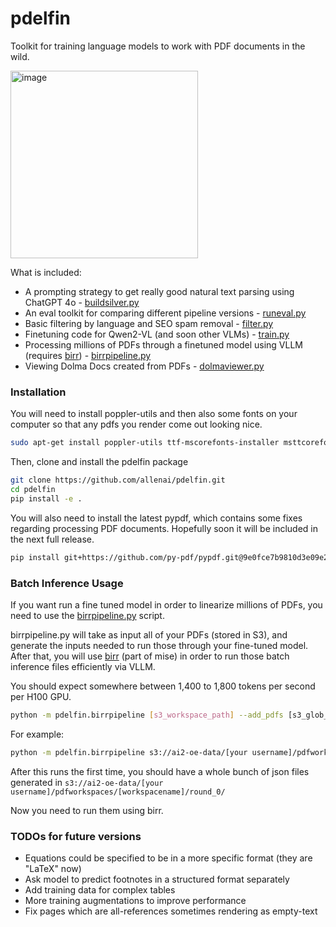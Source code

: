 # pdelfin

Toolkit for training language models to work with PDF documents in the wild.

<img src="https://github.com/user-attachments/assets/984a645c-096d-4b9a-9c5b-44063004cd8c" alt="image" width="300"/>


What is included:
 - A prompting strategy to get really good natural text parsing using ChatGPT 4o - [buildsilver.py](https://github.com/allenai/pdelfin/blob/main/pdelfin/data/buildsilver.py)
 - An eval toolkit for comparing different pipeline versions - [runeval.py](https://github.com/allenai/pdelfin/blob/main/pdelfin/eval/runeval.py)
 - Basic filtering by language and SEO spam removal - [filter.py](https://github.com/allenai/pdelfin/blob/main/pdelfin/filter/filter.py)
 - Finetuning code for Qwen2-VL (and soon other VLMs) - [train.py](https://github.com/allenai/pdelfin/blob/main/pdelfin/train/train.py)
 - Processing millions of PDFs through a finetuned model using VLLM (requires [birr](https://github.com/allenai/mise/tree/main/birr)) - [birrpipeline.py](https://github.com/allenai/pdelfin/blob/main/pdelfin/birrpipeline.py)
 - Viewing Dolma Docs created from PDFs - [dolmaviewer.py](https://github.com/allenai/pdelfin/blob/main/pdelfin/viewer/dolmaviewer.py)

### Installation

You will need to install poppler-utils and then also some fonts on your computer so that any pdfs you render come out looking nice.

```bash
sudo apt-get install poppler-utils ttf-mscorefonts-installer msttcorefonts fonts-crosextra-caladea fonts-crosextra-carlito gsfonts lcdf-typetools
```

Then, clone and install the pdelfin package
```bash
git clone https://github.com/allenai/pdelfin.git
cd pdelfin
pip install -e .
```

You will also need to install the latest pypdf, which contains some fixes regarding processing PDF documents. Hopefully soon it will be included in the next full release.
```bash
pip install git+https://github.com/py-pdf/pypdf.git@9e0fce7b9810d3e09e2af66481ea3429c42e0d11
```

### Batch Inference Usage

If you want run a fine tuned model in order to linearize millions of PDFs, you need to use the [birrpipeline.py](https://github.com/allenai/pdelfin/blob/main/pdelfin/birrpipeline.py) script.

birrpipeline.py will take as input all of your PDFs (stored in S3), and generate the inputs needed to run those through your fine-tuned model.
After that, you will use [birr](https://github.com/allenai/mise/tree/main/birr) (part of mise) in order to run those batch inference files efficiently via VLLM.

You should expect somewhere between 1,400 to 1,800 tokens per second per H100 GPU.

```bash
python -m pdelfin.birrpipeline [s3_workspace_path] --add_pdfs [s3_glob_path or path to file with s3 paths (one per line)]
```

For example:
```bash
python -m pdelfin.birrpipeline s3://ai2-oe-data/[your username]/pdfworkspaces/[workspacename] --pdf_profile s2 --add_pdfs s3://ai2-oe-data/jakep/gnarly_pdfs/*.pdf
```

After this runs the first time, you should have a whole bunch of json files generated in `s3://ai2-oe-data/[your username]/pdfworkspaces/[workspacename]/round_0/`

Now you need to run them using birr.



### TODOs for future versions
 - Equations could be specified to be in a more specific format (they are "LaTeX" now)
 - Ask model to predict footnotes in a structured format separately
 - Add training data for complex tables
 - More training augmentations to improve performance
 - Fix pages which are all-references sometimes rendering as empty-text
 
